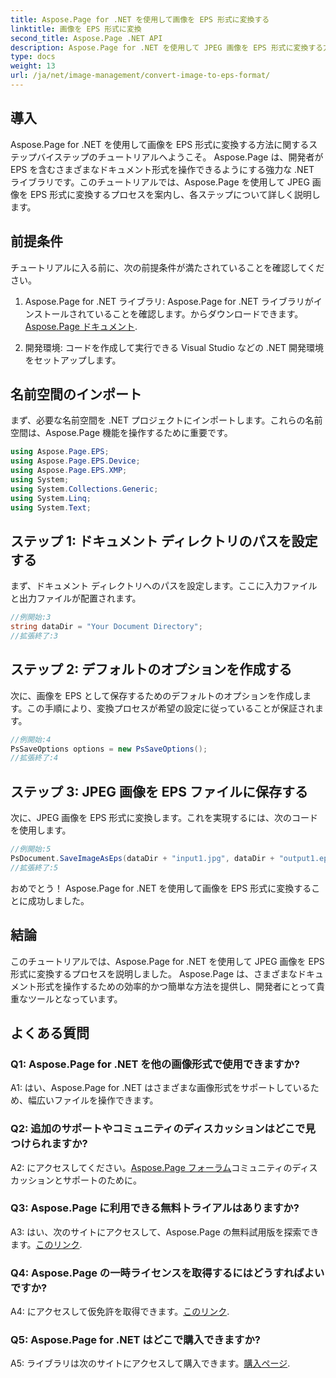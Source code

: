 ```yaml
---
title: Aspose.Page for .NET を使用して画像を EPS 形式に変換する
linktitle: 画像を EPS 形式に変換
second_title: Aspose.Page .NET API
description: Aspose.Page for .NET を使用して JPEG 画像を EPS 形式に変換する方法を学習します。段階的な手順を記載した包括的なガイド。
type: docs
weight: 13
url: /ja/net/image-management/convert-image-to-eps-format/
---
```

## 導入

Aspose.Page for .NET を使用して画像を EPS 形式に変換する方法に関するステップバイステップのチュートリアルへようこそ。 Aspose.Page は、開発者が EPS を含むさまざまなドキュメント形式を操作できるようにする強力な .NET ライブラリです。このチュートリアルでは、Aspose.Page を使用して JPEG 画像を EPS 形式に変換するプロセスを案内し、各ステップについて詳しく説明します。

## 前提条件

チュートリアルに入る前に、次の前提条件が満たされていることを確認してください。

1.  Aspose.Page for .NET ライブラリ: Aspose.Page for .NET ライブラリがインストールされていることを確認します。からダウンロードできます。[Aspose.Page ドキュメント](https://reference.aspose.com/page/net/).

2. 開発環境: コードを作成して実行できる Visual Studio などの .NET 開発環境をセットアップします。

## 名前空間のインポート

まず、必要な名前空間を .NET プロジェクトにインポートします。これらの名前空間は、Aspose.Page 機能を操作するために重要です。

```csharp
using Aspose.Page.EPS;
using Aspose.Page.EPS.Device;
using Aspose.Page.EPS.XMP;
using System;
using System.Collections.Generic;
using System.Linq;
using System.Text;
```

## ステップ 1: ドキュメント ディレクトリのパスを設定する

まず、ドキュメント ディレクトリへのパスを設定します。ここに入力ファイルと出力ファイルが配置されます。

```csharp
//例開始:3
string dataDir = "Your Document Directory";
//拡張終了:3
```

## ステップ 2: デフォルトのオプションを作成する

次に、画像を EPS として保存するためのデフォルトのオプションを作成します。この手順により、変換プロセスが希望の設定に従っていることが保証されます。

```csharp
//例開始:4
PsSaveOptions options = new PsSaveOptions();
//拡張終了:4
```

## ステップ 3: JPEG 画像を EPS ファイルに保存する

次に、JPEG 画像を EPS 形式に変換します。これを実現するには、次のコードを使用します。

```csharp
//例開始:5
PsDocument.SaveImageAsEps(dataDir + "input1.jpg", dataDir + "output1.eps", options);
//拡張終了:5
```

おめでとう！ Aspose.Page for .NET を使用して画像を EPS 形式に変換することに成功しました。

## 結論

このチュートリアルでは、Aspose.Page for .NET を使用して JPEG 画像を EPS 形式に変換するプロセスを説明しました。 Aspose.Page は、さまざまなドキュメント形式を操作するための効率的かつ簡単な方法を提供し、開発者にとって貴重なツールとなっています。

## よくある質問

### Q1: Aspose.Page for .NET を他の画像形式で使用できますか?

A1: はい、Aspose.Page for .NET はさまざまな画像形式をサポートしているため、幅広いファイルを操作できます。

### Q2: 追加のサポートやコミュニティのディスカッションはどこで見つけられますか?

 A2: にアクセスしてください。[Aspose.Page フォーラム](https://forum.aspose.com/c/page/39)コミュニティのディスカッションとサポートのために。

### Q3: Aspose.Page に利用できる無料トライアルはありますか?

 A3: はい、次のサイトにアクセスして、Aspose.Page の無料試用版を探索できます。[このリンク](https://releases.aspose.com/).

### Q4: Aspose.Page の一時ライセンスを取得するにはどうすればよいですか?

 A4: にアクセスして仮免許を取得できます。[このリンク](https://purchase.aspose.com/temporary-license/).

### Q5: Aspose.Page for .NET はどこで購入できますか?

A5: ライブラリは次のサイトにアクセスして購入できます。[購入ページ](https://purchase.aspose.com/buy).